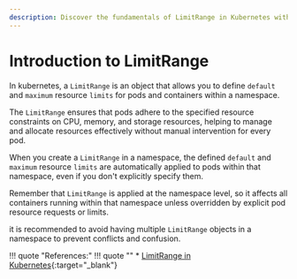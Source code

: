 ```yaml
---
description: Discover the fundamentals of LimitRange in Kubernetes with our simple introduction. Learn how to set constraints on resource usage and maintain cluster efficiency.
---
```


# Introduction to LimitRange

In kubernetes, a `LimitRange` is an object that allows you to define `default` and `maximum` resource `limits` for pods and containers within a namespace.

The `LimitRange` ensures that pods adhere to the specified resource constraints on CPU, memory, and storage resources, helping to manage and allocate resources effectively without manual intervention for every pod.

When you create a `LimitRange` in a namespace, the defined `default` and `maximum` resource `limits` are automatically applied to pods within that namespace, even if you don't explicitly specify them.

Remember that `LimitRange` is applied at the namespace level, so it affects all containers running within that namespace unless overridden by explicit pod resource requests or limits.

it is recommended to avoid having multiple `LimitRange` objects in a namespace to prevent conflicts and confusion.



!!! quote "References:"
    !!! quote ""
        * [LimitRange in Kubernetes]{:target="_blank"}


<!-- Hyperlinks -->
[LimitRange in Kubernetes]: https://kubernetes.io/docs/concepts/policy/limit-range/